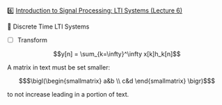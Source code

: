 :six: [Introduction to Signal Processing: LTI Systems (Lecture 6)](https://youtu.be/x5wtnbIQ0Lk)

:round_pushpin: Discrete Time LTI Systems

- [ ] Transform

```math
y[n] = \sum_{k=\infty}^\infty x[k]h_k[n]
```


A matrix in text must be set smaller:
```math
$\bigl(\begin{smallmatrix}
a&b \\ c&d
\end{smallmatrix} \bigr)$
```
to not increase leading in a portion of text.

